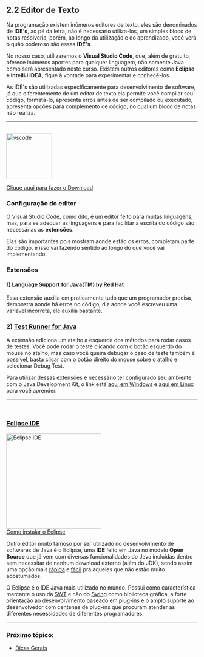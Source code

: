## 2.2 Editor de Texto

Na programação existem inúmeros editores de texto, eles são denominados de **IDE's**, ao pé da letra, não é necessário utiliza-los, um simples bloco de notas resolveria, porém, ao longo da utilização e do aprendizado, você verá o quão poderoso são essas **IDE's**.

No nosso caso, utilizaremos o **Visual Studio Code**, que, além de gratuito, oferece inúmeros aportes para qualquer linguagem, não somente Java como será apresentado neste curso. Existem outros editores como **Eclipse e IntelliJ IDEA**, fique à vontade para experimentar e conhecê-los.

As IDE's são utilizadas específicamente para desenvolvimento de software, já que diferentemente de um editor de texto ela permite você compilar seu código, formata-lo, apresenta erros antes de ser compilado ou executado, apresenta opções para complemento de código, no qual um bloco de notas não realiza.

<hr><br>
<img src="https://user-images.githubusercontent.com/674621/71187801-14e60a80-2280-11ea-94c9-e56576f76baf.png" alt="vscode" width="120">

<a href="https://code.visualstudio.com/download"> Clique aqui para fazer o Download </a>

### Configuração do editor

O Visual Studio Code, como dito, é um editor feito para muitas linguagens, mas, para se adequar as linguagens e para facilitar a escrita do código são necessárias as **extensões**.

Elas são importantes pois mostram aonde estão os erros, completam parte do código, e isso vai fazendo sentido ao longo do que você vai implementando.

### Extensões

#### 1) [Language Support for Java(TM) by Red Hat](https://marketplace.visualstudio.com/items?itemName=redhat.java)

Essa extensão auxilia em praticamente tudo que um programador precisa, demonstra aonde há erros no código, diz aonde você escreveu uma variável incorreta, ele auxilia bastante.

### 2) [Test Runner for Java](https://marketplace.visualstudio.com/items?itemName=vscjava.vscode-java-test)

A extensão adiciona um atalho a esquerda dos métodos para rodar casos de testes. Você pode rodar o teste clicando com o botão esquerdo do mouse no atalho, mas caso você queira debugar o caso de teste também é possível, basta clicar com o botão direito do mouse sobre o atalho e selecionar Debug Test.

Para utilizar dessas extensões é necessário ter configurado seu ambiente com o Java Development Kit, o link está <a href="https://github.com/paulorievrs/java4noobs/blob/master/2%20-%20Ambiente/2.1-Ambiente-Windows.md">aqui em Windows</a> e <a href="https://github.com/paulorievrs/java4noobs/blob/master/2%20-%20Ambiente/2.1-Ambiente-Linux.md">aqui em Linux</a> para você aprender.

<hr><br>

### [Eclipse IDE](http://www.eclipse.org/)

<img src="https://upload.wikimedia.org/wikipedia/commons/thumb/d/d0/Eclipse-Luna-Logo.svg/2560px-Eclipse-Luna-Logo.svg.png" alt="Eclipse IDE" width="250"><br>
<a href="https://www.eclipse.org/downloads/packages/installer">Como instalar o Eclipse</a>

Outro editor muito famoso por ser utilizado no desenvolvimento de softwares de Java é o <Eclipse href="http://www.eclipse.org/">Eclipse</a>, uma **IDE** feito em Java no modelo **Open Source** que já vem com diversas funcionalidades do Java incluidas dentro sem necessitar de nenhum download externo (além do JDK), sendo assim uma opção mais <u>rápida</u> e <u>fácil</u> pra aqueles que não estão muito acostumados. <br>

O Eclipse é o IDE Java mais utilizado no mundo. Possui como característica marcante o uso da <a href="https://pt.wikipedia.org/wiki/Standard_Widget_Toolkit">SWT</a> e não do <a href="https://pt.wikipedia.org/wiki/Swing_(Java)">Swing</a> como biblioteca gráfica, a forte orientação ao desenvolvimento baseado em plug-ins e o amplo suporte ao desenvolvedor com centenas de plug-ins que procuram atender as diferentes necessidades de diferentes programadores.

---

### Próximo tópico:

- [Dicas Gerais](./2.3-Dicas-Gerais.md)

